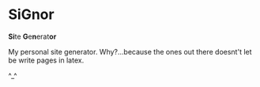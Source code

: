 # SiGnor
**Si**te **G**e**n**erat**or**

My personal site generator. Why?...because  the ones out there doesnt't let be write pages in latex.

^_^
